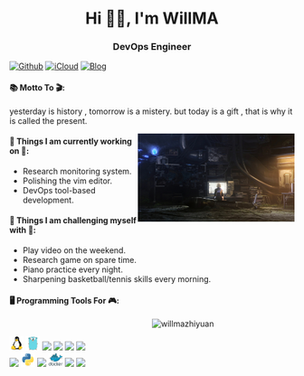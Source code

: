 <h1 align="center">Hi 👋🏿, I'm WillMA</h1>
<h3 align="center">DevOps Engineer</h3>


[![Github](https://img.shields.io/badge/-Github-000?style=flat&logo=Github&logoColor=white)](https://github.com/WillMAZHIYUAN)
[![iCloud](https://img.shields.io/badge/-iCloud-blue?style=flat&logo=Minutemailer&logoColor=white)](mailto:codewill@icloud.com)
[![Blog](https://img.shields.io/badge/-Blog-c14438?style=flat&logo=GitBook&logoColor=white)](https://www.willma.cloud/)

#### 📚 Motto To 🎬:

yesterday is history , tomorrow is a mistery. but today is a gift , that is why it is called the present.

<img align="right" alt="img" src="./image/ll.jpg" width="55%" height="auto" />


#### 🎹 Things I am currently working on 🎵:

- Research monitoring system.
- Polishing the vim editor.
- DevOps tool-based development.

#### 🏀 Things I am challenging myself with 🎾:

- Play video on the weekend.
- Research game on spare time.
- Piano practice every night.
- Sharpening basketball/tennis skills every morning.

#### 🖥️ Programming Tools For 🎮:

<p>
  <a href="https://WillMAZHIYUAN/WillMAZHIYUAN">
    <!--
    <img width="50%" align="right" src="https://github-readme-stats.vercel.app/api/top-langs/?username=WillMAZHIYUAN&theme=radical&hide_border=true"/>
    -->
    <img width="50%" align="right" src="https://github-readme-stats.vercel.app/api?username=willmazhiyuan&show_icons=true&theme=radical&hide_border=true" alt="willmazhiyuan" />
  </a>
<br/>

<code><img width="5%" src="https://raw.githubusercontent.com/devicons/devicon/master/icons/linux/linux-original.svg"></code>
<code><img width="5%" src="https://raw.githubusercontent.com/devicons/devicon/master/icons/go/go-original.svg"></code>
<code><img width="5%" src="https://www.vectorlogo.zone/logos/git-scm/git-scm-icon.svg"></code>
<code><img width="5%" src="https://www.vectorlogo.zone/logos/kubernetes/kubernetes-icon.svg"></code>
<code><img width="5%" src="https://www.vectorlogo.zone/logos/prometheusio/prometheusio-icon.svg"></code>
<code><img width="5%" src="https://www.vectorlogo.zone/logos/grafana/grafana-icon.svg"></code>
<br />
<code><img width="5%" src="https://upload.wikimedia.org/wikipedia/commons/thumb/a/ab/Icon-Mac.svg/1920px-Icon-Mac.svg.png"></code>
<code><img width="5%" src="https://raw.githubusercontent.com/devicons/devicon/master/icons/python/python-original.svg"></code>
<code><img width="5%" src="https://www.vectorlogo.zone/logos/jenkins/jenkins-icon.svg"></code>
<code><img width="5%" src="https://raw.githubusercontent.com/devicons/devicon/master/icons/docker/docker-original-wordmark.svg"></code>
<code><img width="5%" src="https://www.vectorlogo.zone/logos/opentracingio/opentracingio-icon.svg"></code>
<code><img width="5%" src="https://raw.githubusercontent.com/cncf/landscape/master/hosted_logos/grafana-loki.svg"></code>

<br />
</p>
